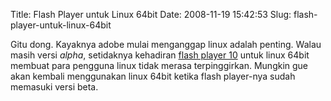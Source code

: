 Title: Flash Player untuk Linux 64bit
Date: 2008-11-19 15:42:53
Slug: flash-player-untuk-linux-64bit

Gitu dong. Kayaknya adobe mulai menganggap linux adalah penting. Walau masih versi _alpha_, setidaknya kehadiran [flash player 10](http://labs.adobe.com/technologies/flashplayer10/) untuk linux 64bit membuat para pengguna linux tidak merasa terpinggirkan. Mungkin gue akan kembali menggunakan linux 64bit ketika flash player-nya sudah memasuki versi beta.